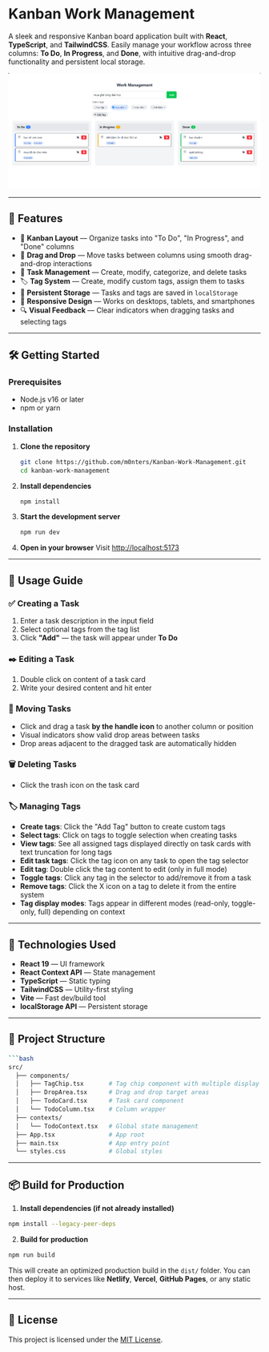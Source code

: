 # Kanban Work Management

A sleek and responsive Kanban board application built with **React**, **TypeScript**, and **TailwindCSS**. Easily manage your workflow across three columns: **To Do**, **In Progress**, and **Done**, with intuitive drag-and-drop functionality and persistent local storage.

![Kanban Board Screenshot](preview.png)

---

## 🚀 Features

- 🧩 **Kanban Layout** — Organize tasks into "To Do", "In Progress", and "Done" columns
- 🎯 **Drag and Drop** — Move tasks between columns using smooth drag-and-drop interactions
- 📝 **Task Management** — Create, modify, categorize, and delete tasks
- 🏷️ **Tag System** — Create, modify custom tags, assign them to tasks
- 💾 **Persistent Storage** — Tasks and tags are saved in `localStorage`
- 📱 **Responsive Design** — Works on desktops, tablets, and smartphones
- 🔍 **Visual Feedback** — Clear indicators when dragging tasks and selecting tags

---

## 🛠️ Getting Started

### Prerequisites

- Node.js v16 or later
- npm or yarn

### Installation

1. **Clone the repository**

   ```bash
   git clone https://github.com/m0nters/Kanban-Work-Management.git
   cd kanban-work-management
   ```

2. **Install dependencies**

   ```bash
   npm install
   ```

3. **Start the development server**

   ```bash
   npm run dev
   ```

4. **Open in your browser**
   Visit [http://localhost:5173](http://localhost:5173)

---

## 📖 Usage Guide

### ✅ Creating a Task

1. Enter a task description in the input field
2. Select optional tags from the tag list
3. Click **"Add"** — the task will appear under **To Do**

### ✒️ Editing a Task

1. Double click on content of a task card
2. Write your desired content and hit enter

### 🔄 Moving Tasks

- Click and drag a task **by the handle icon** to another column or position
- Visual indicators show valid drop areas between tasks
- Drop areas adjacent to the dragged task are automatically hidden

### 🗑️ Deleting Tasks

- Click the trash icon on the task card

### 🏷️ Managing Tags

- **Create tags**: Click the "Add Tag" button to create custom tags
- **Select tags**: Click on tags to toggle selection when creating tasks
- **View tags**: See all assigned tags displayed directly on task cards with text truncation for long tags
- **Edit task tags**: Click the tag icon on any task to open the tag selector
- **Edit tag**: Double click the tag content to edit (only in full mode)
- **Toggle tags**: Click any tag in the selector to add/remove it from a task
- **Remove tags**: Click the X icon on a tag to delete it from the entire system
- **Tag display modes**: Tags appear in different modes (read-only, toggle-only, full) depending on context

---

## 🧰 Technologies Used

- **React 19** — UI framework
- **React Context API** — State management
- **TypeScript** — Static typing
- **TailwindCSS** — Utility-first styling
- **Vite** — Fast dev/build tool
- **localStorage API** — Persistent storage

---

## 📁 Project Structure

````bash
```bash
src/
  ├── components/
  │   ├── TagChip.tsx       # Tag chip component with multiple display modes
  │   ├── DropArea.tsx      # Drag and drop target areas
  │   ├── TodoCard.tsx      # Task card component
  │   └── TodoColumn.tsx    # Column wrapper
  ├── contexts/
  │   └── TodoContext.tsx   # Global state management
  ├── App.tsx               # App root
  ├── main.tsx              # App entry point
  └── styles.css            # Global styles
````

---

## 📦 Build for Production

1. **Install dependencies (if not already installed)**

```bash
npm install --legacy-peer-deps
```

2. **Build for production**

```bash
npm run build
```

This will create an optimized production build in the `dist/` folder. You can then deploy it to services like **Netlify**, **Vercel**, **GitHub Pages**, or any static host.

---

## 📄 License

This project is licensed under the [MIT License](LICENSE).
